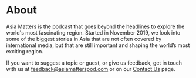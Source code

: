 # About

Asia Matters is the podcast that goes beyond the headlines to explore the world's most fascinating region. Started in November 2019, we look into some of the biggest stories in Asia that are not often covered by international media, but that are still important and shaping the world’s most exciting region. 

If you want to suggest a topic or guest, or give us feedback, get in touch with us at feedback@asiamatterspod.com or on our [Contact Us](asiamatterspod.com/contact) page.
